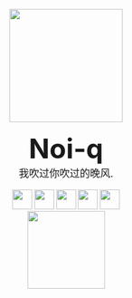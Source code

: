 <!DOCTYPE html>
<body>
<br>
<div align="center">
        <div style="border-radius:50px 50px 50px 50px;">
                <img 
                     src="https://avatars.githubusercontent.com/u/76736117?v=4" 
                     style="width: 200px;height: 200px;">
        </div>
<br>
                <b><font size="12">Noi-q</font></b><br>
                <font size="4">我吹过你吹过的晚风.</font>
<br>
<br>
    <img src="https://img.shields.io/badge/Python-%233776AB.svg?&style=for-the-badge&logo=python&logoColor=white" height="35">
    <img src="https://img.shields.io/badge/Shell-%23777BB4.svg?&style=for-the-badge&logo=shell&logoColor=yellow" height="35">
    <img src="https://img.shields.io/badge/Javascript-%23F7DF1E.svg?&style=for-the-badge&logo=javascript&logoColor=white" height="35">
    <img src="https://img.shields.io/badge/Vue.js-%234FC08D.svg?&style=for-the-badge&logo=Vue.js&logoColor=white" height="35">
    <img src="https://img.shields.io/badge/Lua-%233776AB.svg?&style=for-the-badge&logo=lua&logoColor=white" height="35">
        <div>
                <img height="137px" src="https://github-readme-stats.vercel.app/api?username=Noi-q&hide_title=true&hide_border=true&show_icons=trueline_height=21&text_color=000&icon_color=000&bg_color=0,ea6161,ffc64d,fffc4d,52fa5a&theme=graywhite" />
        </div>

</div>
</body>

